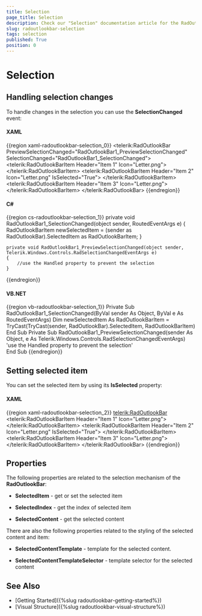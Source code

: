 ```yaml
---
title: Selection
page_title: Selection
description: Check our "Selection" documentation article for the RadOutlookBar WPF control.
slug: radoutlookbar-selection
tags: selection
published: True
position: 0
---
```


# Selection

## Handling selection changes

To handle changes in the selection you can use the __SelectionChanged__ event: 

#### __XAML__
{{region xaml-radoutlookbar-selection_0}}
	<telerik:RadOutlookBar PreviewSelectionChanged="RadOutlookBar1_PreviewSelectionChanged"
	                       SelectionChanged="RadOutlookBar1_SelectionChanged">
	    <telerik:RadOutlookBarItem Header="Item 1" Icon="Letter.png">
	        <TextBlock Text="Item 1 Content" />
	    </telerik:RadOutlookBarItem>
	    <telerik:RadOutlookBarItem Header="Item 2" 
	                               Icon="Letter.png"
	                               IsSelected="True">
	        <TextBlock Text="Item 2 Content" />
	    </telerik:RadOutlookBarItem>
	    <telerik:RadOutlookBarItem Header="Item 3" Icon="Letter.png">
	        <TextBlock Text="Item 3 Content" />
	    </telerik:RadOutlookBarItem>
	</telerik:RadOutlookBar>
{{endregion}}

#### __C#__
{{region cs-radoutlookbar-selection_1}}
	private void RadOutlookBar1_SelectionChanged(object sender, RoutedEventArgs e)
	{
		RadOutlookBarItem newSelectedItem = (sender as
		RadOutlookBar).SelectedItem as RadOutlookBarItem;
	}
	      
	private void RadOutlookBar1_PreviewSelectionChanged(object sender, Telerik.Windows.Controls.RadSelectionChangedEventArgs e)
	{
		//use the Handled property to prevent the selection           
	}
{{endregion}}

#### __VB.NET__
{{region vb-radoutlookbar-selection_1}}
	Private Sub RadOutlookBar1_SelectionChanged(ByVal sender As Object, ByVal e As RoutedEventArgs)
	    Dim newSelectedItem As RadOutlookBarItem = TryCast(TryCast(sender, RadOutlookBar).SelectedItem, RadOutlookBarItem)
	End Sub
	Private Sub RadOutlookBar1_PreviewSelectionChanged(sender As Object, e As Telerik.Windows.Controls.RadSelectionChangedEventArgs)
	    'use the Handled property to prevent the selection'           
	End Sub
{{endregion}}

## Setting selected item

You can set the selected item by using its __IsSelected__ property:
        
#### __XAML__
{{region xaml-radoutlookbar-selection_2}}
	<telerik:RadOutlookBar>
	    <telerik:RadOutlookBarItem Header="Item 1" Icon="Letter.png">
	        <TextBlock Text="Item 1 Content" />
	    </telerik:RadOutlookBarItem>
	    <telerik:RadOutlookBarItem Header="Item 2" 
	                               Icon="Letter.png"
	                               IsSelected="True">
	        <TextBlock Text="Item 2 Content" />
	    </telerik:RadOutlookBarItem>
	    <telerik:RadOutlookBarItem Header="Item 3" Icon="Letter.png">
	        <TextBlock Text="Item 3 Content" />
	    </telerik:RadOutlookBarItem>
	</telerik:RadOutlookBar>
{{endregion}}

## Properties

The following properties are related to the selection mechanism of the __RadOutlookBar__:        

* __SelectedItem__ - get or set the selected item

* __SelectedIndex__ - get the index of selected item

* __SelectedContent__ - get the selected content

There are also the following properties related to the styling of the selected content and item:

* __SelectedContentTemplate__ - template for the selected content.

* __SelectedContentTemplateSelector__ - template selector for the selected content

## See Also
 * [Getting Started]({%slug radoutlookbar-getting-started%})
 * [Visual Structure]({%slug radoutlookbar-visual-structure%})